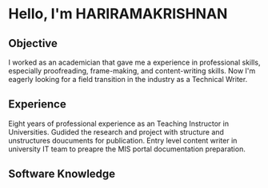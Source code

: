 # Hello, I'm HARIRAMAKRISHNAN

## Objective
I worked as an academician that gave me a experience in professional skills, especially proofreading, frame-making, and content-writing skills. Now I'm eagerly looking for a field transition in the industry as a Technical Writer.

## Experience
  Eight years of professional experience as an Teaching Instructor in Universities.
  Gudided the research and project with structure and unstructures doucuments for publication.
  Entry level content writer in university IT team to preapre the MIS portal documentation preparation.

  ## Software Knowledge
  
      

